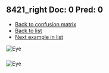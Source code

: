 ## 8421_right Doc: 0 Pred: 0
- [Back to confusion matrix](https://github.com/juliandewit/kaggle_retinopathy/blob/master/matrix.md)
- [Back to list](https://github.com/juliandewit/kaggle_retinopathy/blob/master/lists/00/list.md)
- [Next example in list](https://github.com/juliandewit/kaggle_retinopathy/blob/master/lists/00/84/8426_left.md)

![Eye](https://retinopaty.blob.core.windows.net/size1024/8421_right_0.jpeg)

### 

![Eye]()
